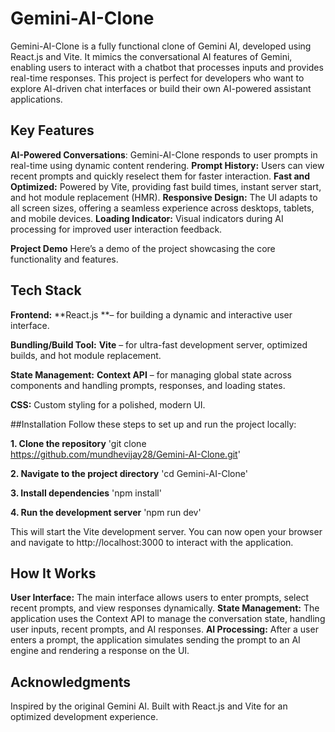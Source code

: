 # Gemini-AI-Clone
Gemini-AI-Clone is a fully functional clone of Gemini AI, developed using React.js and Vite. It mimics the conversational AI features of Gemini, enabling users to interact with a chatbot that processes inputs and provides real-time responses. This project is perfect for developers who want to explore AI-driven chat interfaces or build their own AI-powered assistant applications.

## Key Features
**AI-Powered Conversations**:
Gemini-AI-Clone responds to user prompts in real-time using dynamic content rendering.
**Prompt History:**
Users can view recent prompts and quickly reselect them for faster interaction.
**Fast and Optimized:**
Powered by Vite, providing fast build times, instant server start, and hot module replacement (HMR).
**Responsive Design:**
The UI adapts to all screen sizes, offering a seamless experience across desktops, tablets, and mobile devices.
**Loading Indicator:**
Visual indicators during AI processing for improved user interaction feedback.

**Project Demo**
Here’s a demo of the project showcasing the core functionality and features.


## Tech Stack
**Frontend:**
**React.js **– for building a dynamic and interactive user interface.

**Bundling/Build Tool:**
**Vite** – for ultra-fast development server, optimized builds, and hot module replacement.

**State Management:**
**Context API** – for managing global state across components and handling prompts, responses, and loading states.

**CSS:**
Custom styling for a polished, modern UI.

##Installation
Follow these steps to set up and run the project locally:

**1. Clone the repository**
'git clone https://github.com/mundhevijay28/Gemini-AI-Clone.git'

**2. Navigate to the project directory**
'cd Gemini-AI-Clone'

**3. Install dependencies**
'npm install'

**4. Run the development server**
'npm run dev'

This will start the Vite development server. You can now open your browser and navigate to http://localhost:3000 to interact with the application.

## How It Works

**User Interface:**
The main interface allows users to enter prompts, select recent prompts, and view responses dynamically.
**State Management:**
The application uses the Context API to manage the conversation state, handling user inputs, recent prompts, and AI responses.
**AI Processing:**
After a user enters a prompt, the application simulates sending the prompt to an AI engine and rendering a response on the UI.

## Acknowledgments
Inspired by the original Gemini AI.
Built with React.js and Vite for an optimized development experience.
